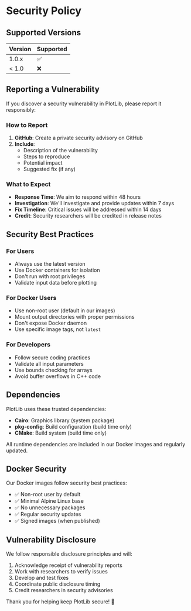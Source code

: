# Security Policy

## Supported Versions

| Version | Supported          |
| ------- | ------------------ |
| 1.0.x   | ✅                |
| < 1.0   | ❌                |

## Reporting a Vulnerability

If you discover a security vulnerability in PlotLib, please report it responsibly:

### How to Report

1. **GitHub**: Create a private security advisory on GitHub
2. **Include**: 
   - Description of the vulnerability
   - Steps to reproduce
   - Potential impact
   - Suggested fix (if any)

### What to Expect

- **Response Time**: We aim to respond within 48 hours
- **Investigation**: We'll investigate and provide updates within 7 days
- **Fix Timeline**: Critical issues will be addressed within 14 days
- **Credit**: Security researchers will be credited in release notes

## Security Best Practices

### For Users

- Always use the latest version
- Use Docker containers for isolation
- Don't run with root privileges
- Validate input data before plotting

### For Docker Users

- Use non-root user (default in our images)
- Mount output directories with proper permissions
- Don't expose Docker daemon
- Use specific image tags, not `latest`

### For Developers

- Follow secure coding practices
- Validate all input parameters
- Use bounds checking for arrays
- Avoid buffer overflows in C++ code

## Dependencies

PlotLib uses these trusted dependencies:

- **Cairo**: Graphics library (system package)
- **pkg-config**: Build configuration (build time only)
- **CMake**: Build system (build time only)

All runtime dependencies are included in our Docker images and regularly updated.

## Docker Security

Our Docker images follow security best practices:

- ✅ Non-root user by default
- ✅ Minimal Alpine Linux base
- ✅ No unnecessary packages
- ✅ Regular security updates
- ✅ Signed images (when published)

## Vulnerability Disclosure

We follow responsible disclosure principles and will:

1. Acknowledge receipt of vulnerability reports
2. Work with researchers to verify issues
3. Develop and test fixes
4. Coordinate public disclosure timing
5. Credit researchers in security advisories

Thank you for helping keep PlotLib secure! 🔐 